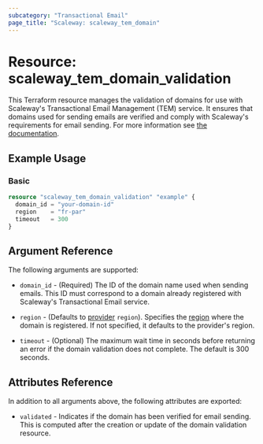 ```yaml
---
subcategory: "Transactional Email"
page_title: "Scaleway: scaleway_tem_domain"
---
```


# Resource: scaleway_tem_domain_validation

This Terraform resource manages the validation of domains for use with Scaleway's Transactional Email Management (TEM) service. It ensures that domains used for sending emails are verified and comply with Scaleway's requirements for email sending.
For more information see [the documentation](https://developers.scaleway.com/en/products/transactional_email/api/).

## Example Usage

### Basic

```terraform
resource "scaleway_tem_domain_validation" "example" {
  domain_id = "your-domain-id"
  region    = "fr-par"
  timeout   = 300
}
```

## Argument Reference

The following arguments are supported:

- `domain_id` - (Required) The ID of the domain name used when sending emails. This ID must correspond to a domain already registered with Scaleway's Transactional Email service.

- `region` - (Defaults to [provider](../index.md#region) `region`). Specifies the [region](../guides/regions_and_zones.md#regions) where the domain is registered. If not specified, it defaults to the provider's region.

- `timeout` - (Optional) The maximum wait time in seconds before returning an error if the domain validation does not complete. The default is 300 seconds.

## Attributes Reference

In addition to all arguments above, the following attributes are exported:

- `validated` - Indicates if the domain has been verified for email sending. This is computed after the creation or update of the domain validation resource.

